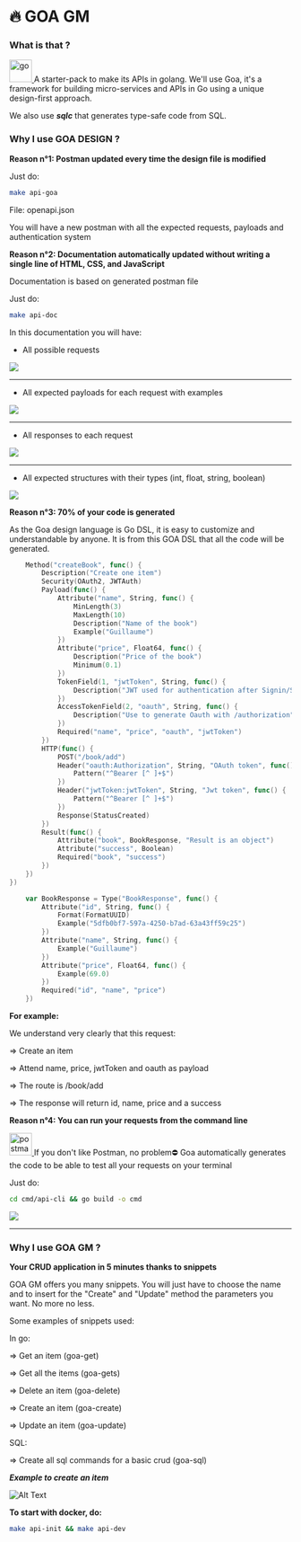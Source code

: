 # 🔥 GOA GM

### What is that ?
<a href="https://golang.org" target="_blank"> <img src="https://raw.githubusercontent.com/devicons/devicon/master/icons/go/go-original.svg" alt="go" width="40" height="40"/> </a>
A starter-pack to make its APIs in golang.
We'll use Goa, it's a framework for building micro-services and APIs in Go using a unique design-first approach.

We also use ***sqlc*** that generates type-safe code from SQL.

### Why I use GOA DESIGN ?

**Reason n°1: Postman updated every time the design file is modified**

Just do:
```sh
make api-goa
```
File: openapi.json

You will have a new postman with all the expected requests, payloads and authentication system

**Reason n°2: Documentation automatically updated without writing a single line of HTML, CSS, and JavaScript**

Documentation is based on generated postman file

Just do:
```sh
make api-doc
```
In this documentation you will have:
- All possible requests

![](documentation/doc.png)

--------------------------

- All expected payloads for each request with examples

![](documentation/parameters.png)


--------------------------

- All responses to each request

![](documentation/response.png)

--------------------------

- All expected structures with their types (int, float, string, boolean)

![](documentation/struct.png)

**Reason n°3: 70% of your code is generated**

As the Goa design language is Go DSL, it is easy to customize and understandable by anyone.
It is from this GOA DSL that all the code will be generated.

```go
	Method("createBook", func() {
		Description("Create one item")
		Security(OAuth2, JWTAuth)
		Payload(func() {
			Attribute("name", String, func() {
				MinLength(3)
				MaxLength(10)
				Description("Name of the book")
				Example("Guillaume")
			})
			Attribute("price", Float64, func() {
				Description("Price of the book")
				Minimum(0.1)
			})
			TokenField(1, "jwtToken", String, func() {
				Description("JWT used for authentication after Signin/Signup")
			})
			AccessTokenField(2, "oauth", String, func() {
				Description("Use to generate Oauth with /authorization")
			})
			Required("name", "price", "oauth", "jwtToken")
		})
		HTTP(func() {
			POST("/book/add")
			Header("oauth:Authorization", String, "OAuth token", func() {
				Pattern("^Bearer [^ ]+$")
			})
			Header("jwtToken:jwtToken", String, "Jwt token", func() {
				Pattern("^Bearer [^ ]+$")
			})
			Response(StatusCreated)
		})
		Result(func() {
			Attribute("book", BookResponse, "Result is an object")
			Attribute("success", Boolean)
			Required("book", "success")
		})
	})
})
```
```go
    var BookResponse = Type("BookResponse", func() {
        Attribute("id", String, func() {
            Format(FormatUUID)
            Example("5dfb0bf7-597a-4250-b7ad-63a43ff59c25")
        })
        Attribute("name", String, func() {
            Example("Guillaume")
        })
        Attribute("price", Float64, func() {
            Example(69.0)
        })
        Required("id", "name", "price")
    })
```

**For example:**

We understand very clearly that this request:

=> Create an item

=> Attend name, price, jwtToken and oauth as payload

=> The route is /book/add

=> The response will return id, name, price and a success

**Reason n°4: You can run your requests from the command line**

<a href="https://postman.com" target="_blank"> <img src="https://www.vectorlogo.zone/logos/getpostman/getpostman-icon.svg" alt="postman" width="40" height="40"/> </a>
If you don't like Postman, no problem⛔
Goa automatically generates the code to be able to test all your requests on your terminal

Just do:
```sh
cd cmd/api-cli && go build -o cmd
```

![](documentation/cli.png)

--------------------------

### Why I use GOA GM ?

**Your CRUD application in 5 minutes thanks to snippets**

GOA GM offers you many snippets. You will just have to choose the name and to insert for the "Create" and "Update" method the parameters you want. No more no less.

Some examples of snippets used:

In go:

=> Get an item (goa-get)

=> Get all the items (goa-gets)

=> Delete an item (goa-delete)

=> Create an item (goa-create)

=> Update an item (goa-update)

SQL:

=> Create all sql commands for a basic crud (goa-sql)

***Example to create an item***

![Alt Text](documentation/snippet.gif)

**To start with docker, do:**

```sh
make api-init && make api-dev
```
